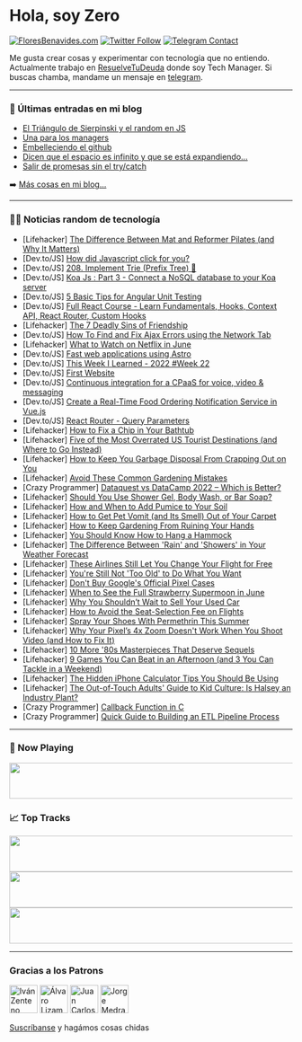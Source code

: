 # Hola, soy Zero

[![FloresBenavides.com](https://img.shields.io/website?down_message=oops&label=MiBlog&style=for-the-badge&up_message=online&url=https%3A%2F%2Ffloresbenavides.com)](https://floresbenavides.com) [![Twitter Follow](https://img.shields.io/twitter/follow/ZeroDragon?color=%231DA1F2&label=Follow&logo=twitter&logoColor=ffffff&style=for-the-badge)](https://twitter.com/zerodragon) [![Telegram Contact](https://img.shields.io/badge/escr%C3%ADbeme-ZeroDragon-%2326A5E4?style=for-the-badge&logo=telegram)](https://t.me/zerodragon)

Me gusta crear cosas y experimentar con tecnología que no entiendo.
Actualmente trabajo en [ResuelveTuDeuda](http://github.com/resuelve) donde soy Tech Manager.
Si buscas chamba, mandame un mensaje en [telegram](https://t.me/zerodragon).

---

### 📕 Últimas entradas en mi blog
<!-- BLOG-POST-LIST:START -->
- [El Triángulo de Sierpinski y el random en JS](https://floresbenavides.com/el-triangulo-de-sierpinski-y-el-random-en-js/)
- [Una para los managers](https://floresbenavides.com/una-para-los-managers/)
- [Embelleciendo el github](https://floresbenavides.com/embelleciendo-el-github/)
- [Dicen que el espacio es infinito y que se está expandiendo…](https://floresbenavides.com/dicen-que-el-espacio-es-infinito-y-que-se-esta-expandiendo/)
- [Salir de promesas sin el try/catch](https://floresbenavides.com/salir-de-promesas-sin-el-try-catch/)
<!-- BLOG-POST-LIST:END -->

➡️ [Más cosas en mi blog...](https://floresbenavides.com)

---

### 👨‍💻 Noticias random de tecnología
<!-- TECH-POSTS:START -->
- [Lifehacker] [The Difference Between Mat and Reformer Pilates &lpar;and Why It Matters&rpar;](https://lifehacker.com/the-difference-between-mat-and-reformer-pilates-and-wh-1848992167)
- [Dev.to/JS] [How did Javascript click for you?](https://dev.to/glowreeyah/how-did-javascript-click-for-you-23n)
- [Dev.to/JS] [208. Implement Trie &lpar;Prefix Tree&rpar; 🚀](https://dev.to/samuelhinchliffe/208-implement-trie-prefix-tree-4k4m)
- [Dev.to/JS] [Koa Js : Part 3 - Connect a NoSQL database to your Koa server](https://dev.to/kachiic/koa-js-part-3-connect-a-nosql-database-to-your-koa-server-2nl5)
- [Dev.to/JS] [5 Basic Tips for Angular Unit Testing](https://dev.to/braydoncoyer/5-basic-tips-for-angular-unit-testing-38b3)
- [Dev.to/JS] [Full React Course - Learn Fundamentals, Hooks, Context API, React Router, Custom Hooks](https://dev.to/wenura/full-react-course-learn-fundamentals-hooks-context-api-react-router-custom-hooks-30m4)
- [Lifehacker] [The 7 Deadly Sins of Friendship](https://lifehacker.com/the-7-deadly-sins-of-friendship-1848988469)
- [Dev.to/JS] [How To Find and Fix Ajax Errors using the Network Tab](https://dev.to/emmykolic/how-to-find-and-fix-ajax-errors-using-the-network-tab-49np)
- [Lifehacker] [What to Watch on Netflix in June](https://lifehacker.com/what-to-watch-on-netflix-in-june-1848987601)
- [Dev.to/JS] [Fast web applications using Astro](https://dev.to/asayerio_techblog/fast-web-applications-using-astro-3mdk)
- [Dev.to/JS] [This Week I Learned - 2022 #Week 22](https://dev.to/arnaudmanaranche/this-week-i-learned-2022-week-22-3oac)
- [Dev.to/JS] [First Website](https://dev.to/hycord/first-website-3041)
- [Dev.to/JS] [Continuous integration for a CPaaS for voice, video &amp; messaging](https://dev.to/imaximova/continuous-integration-for-a-cpaas-for-voice-video-messaging-1l7b)
- [Dev.to/JS] [Create a Real-Time Food Ordering Notification Service in Vue.js](https://dev.to/hackmamba/create-a-real-time-food-ordering-notification-service-in-vuejs-1909)
- [Dev.to/JS] [React Router - Query Parameters](https://dev.to/kibetamos/react-router-query-parameters-518e)
- [Lifehacker] [How to Fix a Chip in Your Bathtub](https://lifehacker.com/how-to-fix-a-chip-in-your-bathtub-1848984857)
- [Lifehacker] [Five of the Most Overrated US Tourist Destinations &lpar;and Where to Go Instead&rpar;](https://lifehacker.com/five-of-the-most-overrated-us-tourist-destinations-and-1848988490)
- [Lifehacker] [How to Keep You Garbage Disposal From Crapping Out on You](https://lifehacker.com/how-to-keep-you-garbage-disposal-from-crapping-out-on-y-1848984851)
- [Lifehacker] [Avoid These Common Gardening Mistakes](https://lifehacker.com/avoid-these-common-gardening-mistakes-1848984869)
- [Crazy Programmer] [Dataquest vs DataCamp 2022 – Which is Better?](https://www.thecrazyprogrammer.com/2022/05/dataquest-vs-datacamp.html)
- [Lifehacker] [Should You Use Shower Gel, Body Wash, or Bar Soap?](https://lifehacker.com/should-you-use-shower-gel-body-wash-or-bar-soap-1848980683)
- [Lifehacker] [How and When to Add Pumice to Your Soil](https://lifehacker.com/how-and-when-to-add-pumice-to-your-soil-1848980676)
- [Lifehacker] [How to Get Pet Vomit &lpar;and Its Smell&rpar; Out of Your Carpet](https://lifehacker.com/how-to-get-pet-vomit-and-its-smell-out-of-your-carpet-1848980277)
- [Lifehacker] [How to Keep Gardening From Ruining Your Hands](https://lifehacker.com/how-to-keep-gardening-from-ruining-your-hands-1848976829)
- [Lifehacker] [You Should Know How to Hang a Hammock](https://lifehacker.com/you-should-know-how-to-hang-a-hammock-1848976818)
- [Lifehacker] [The Difference Between &#39;Rain&#39; and &#39;Showers&#39; in Your Weather Forecast](https://lifehacker.com/the-difference-between-rain-and-showers-in-your-weather-1848976806)
- [Lifehacker] [These Airlines Still Let You Change Your Flight for Free](https://lifehacker.com/these-airlines-still-let-you-change-your-flight-for-fre-1848987886)
- [Lifehacker] [You&#39;re Still Not &#39;Too Old&#39; to Do What You Want](https://lifehacker.com/stop-thinking-youre-too-old-to-do-what-you-want-to-do-1848987700)
- [Lifehacker] [Don&#39;t Buy Google&#39;s Official Pixel Cases](https://lifehacker.com/dont-buy-googles-official-pixel-cases-1848987227)
- [Lifehacker] [When to See the Full Strawberry Supermoon in June](https://lifehacker.com/when-to-see-the-full-strawberry-supermoon-in-june-1848987372)
- [Lifehacker] [Why You Shouldn’t Wait to Sell Your Used Car](https://lifehacker.com/why-you-shouldn-t-wait-to-sell-your-used-car-1848986523)
- [Lifehacker] [How to Avoid the Seat-Selection Fee on Flights](https://lifehacker.com/how-to-avoid-the-seat-selection-fee-on-flights-1848986404)
- [Lifehacker] [Spray Your Shoes With Permethrin This Summer](https://lifehacker.com/spray-your-shoes-with-permethrin-this-summer-1848986173)
- [Lifehacker] [Why Your Pixel’s 4x Zoom Doesn&#39;t Work When You Shoot Video &lpar;and How to Fix It&rpar;](https://lifehacker.com/why-your-pixel-s-4x-zoom-doesnt-work-when-you-shoot-vid-1848986470)
- [Lifehacker] [10 More &#39;80s Masterpieces That Deserve Sequels](https://lifehacker.com/10-more-80s-masterpieces-that-deserve-sequels-1848979835)
- [Lifehacker] [9 Games You Can Beat in an Afternoon &lpar;and 3 You Can Tackle in a Weekend&rpar;](https://lifehacker.com/9-games-you-can-beat-in-an-afternoon-and-3-you-can-tac-1848939148)
- [Lifehacker] [The Hidden iPhone Calculator Tips You Should Be Using](https://lifehacker.com/the-hidden-iphone-calculator-tips-you-should-be-using-1848985678)
- [Lifehacker] [The Out-of-Touch Adults&#39; Guide to Kid Culture: Is Halsey an Industry Plant?](https://lifehacker.com/the-out-of-touch-adults-guide-to-kid-culture-is-halsey-1848984854)
- [Crazy Programmer] [Callback Function in C](https://www.thecrazyprogrammer.com/2022/05/callback-function-in-c.html)
- [Crazy Programmer] [Quick Guide to Building an ETL Pipeline Process](https://www.thecrazyprogrammer.com/2022/05/quick-guide-to-building-an-etl-pipeline-process.html)<!-- TECH-POSTS:END -->

---

### 🎵 Now Playing
<a href="https://spotify-now-playing-dun.vercel.app/now-playing?open"><img src="https://spotify-now-playing-dun.vercel.app/now-playing" width="540" height="64"></a>

### 📈 Top Tracks
<a href="https://spotify-now-playing-dun.vercel.app/top-tracks?i=1&open"><img src="https://spotify-now-playing-dun.vercel.app/top-tracks?i=1" width="540" height="64"></a>
<a href="https://spotify-now-playing-dun.vercel.app/top-tracks?i=2&open"><img src="https://spotify-now-playing-dun.vercel.app/top-tracks?i=2" width="540" height="64"></a>
<a href="https://spotify-now-playing-dun.vercel.app/top-tracks?i=3&open"><img src="https://spotify-now-playing-dun.vercel.app/top-tracks?i=3" width="540" height="64"></a>

---

### Gracias a los Patrons
[<img src="https://avatars.githubusercontent.com/u/243380?v=4" alt="Iván Zenteno" width="50px">](https://github.com/k001) [<img src="https://avatars.githubusercontent.com/u/19955639?v=4" alt="Álvaro Lizama" width="50px">](https://github.com/alvarolizama) [<img src="https://avatars.githubusercontent.com/u/2718753?v=4" alt="Juan Carlos Ruiz" width="50px">](https://github.com/JuanCrg90) [<img src="https://avatars.githubusercontent.com/u/37025?v=4" alt="Jorge Medrano" width="50px">](https://github.com/h1pp1e) 

[Suscríbanse](https://www.patreon.com/zerodragon) y hagámos cosas chidas
